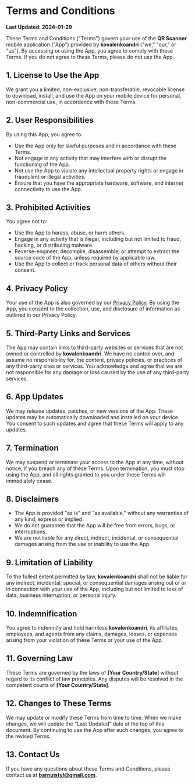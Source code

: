 # Terms and Conditions

**Last Updated: 2024-01-29**

These Terms and Conditions ("Terms") govern your use of the **QR Scanner** mobile application ("App") provided by **kovalenkoandri** ("we," "our," or "us"). By accessing or using the App, you agree to comply with these Terms. If you do not agree to these Terms, please do not use the App.

## 1. **License to Use the App**

We grant you a limited, non-exclusive, non-transferable, revocable license to download, install, and use the App on your mobile device for personal, non-commercial use, in accordance with these Terms.

## 2. **User Responsibilities**

By using this App, you agree to:

- Use the App only for lawful purposes and in accordance with these Terms.
- Not engage in any activity that may interfere with or disrupt the functioning of the App.
- Not use the App to violate any intellectual property rights or engage in fraudulent or illegal activities.
- Ensure that you have the appropriate hardware, software, and internet connectivity to use the App.

## 3. **Prohibited Activities**

You agree not to:

- Use the App to harass, abuse, or harm others.
- Engage in any activity that is illegal, including but not limited to fraud, hacking, or distributing malware.
- Reverse-engineer, decompile, disassemble, or attempt to extract the source code of the App, unless required by applicable law.
- Use the App to collect or track personal data of others without their consent.

## 4. **Privacy Policy**

Your use of the App is also governed by our [Privacy Policy](policy.md). By using the App, you consent to the collection, use, and disclosure of information as outlined in our Privacy Policy.

## 5. **Third-Party Links and Services**

The App may contain links to third-party websites or services that are not owned or controlled by **kovalenkoandri**. We have no control over, and assume no responsibility for, the content, privacy policies, or practices of any third-party sites or services. You acknowledge and agree that we are not responsible for any damage or loss caused by the use of any third-party services.

## 6. **App Updates**

We may release updates, patches, or new versions of the App. These updates may be automatically downloaded and installed on your device. You consent to such updates and agree that these Terms will apply to any updates.

## 7. **Termination**

We may suspend or terminate your access to the App at any time, without notice, if you breach any of these Terms. Upon termination, you must stop using the App, and all rights granted to you under these Terms will immediately cease.

## 8. **Disclaimers**

- The App is provided "as is" and "as available," without any warranties of any kind, express or implied.
- We do not guarantee that the App will be free from errors, bugs, or interruptions.
- We are not liable for any direct, indirect, incidental, or consequential damages arising from the use or inability to use the App.

## 9. **Limitation of Liability**

To the fullest extent permitted by law, **kovalenkoandri** shall not be liable for any indirect, incidental, special, or consequential damages arising out of or in connection with your use of the App, including but not limited to loss of data, business interruption, or personal injury.

## 10. **Indemnification**

You agree to indemnify and hold harmless **kovalenkoandri**, its affiliates, employees, and agents from any claims, damages, losses, or expenses arising from your violation of these Terms or your use of the App.

## 11. **Governing Law**

These Terms are governed by the laws of **[Your Country/State]** without regard to its conflict of law principles. Any disputes will be resolved in the competent courts of **[Your Country/State]**.

## 12. **Changes to These Terms**

We may update or modify these Terms from time to time. When we make changes, we will update the "Last Updated" date at the top of this document. By continuing to use the App after such changes, you agree to the revised Terms.

## 13. **Contact Us**

If you have any questions about these Terms and Conditions, please contact us at **barnuistyl@gmail.com**.

